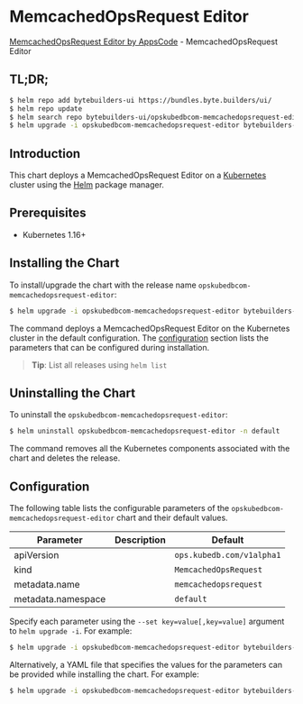 # MemcachedOpsRequest Editor

[MemcachedOpsRequest Editor by AppsCode](https://byte.builders) - MemcachedOpsRequest Editor

## TL;DR;

```bash
$ helm repo add bytebuilders-ui https://bundles.byte.builders/ui/
$ helm repo update
$ helm search repo bytebuilders-ui/opskubedbcom-memcachedopsrequest-editor --version=v0.4.10
$ helm upgrade -i opskubedbcom-memcachedopsrequest-editor bytebuilders-ui/opskubedbcom-memcachedopsrequest-editor -n default --create-namespace --version=v0.4.10
```

## Introduction

This chart deploys a MemcachedOpsRequest Editor on a [Kubernetes](http://kubernetes.io) cluster using the [Helm](https://helm.sh) package manager.

## Prerequisites

- Kubernetes 1.16+

## Installing the Chart

To install/upgrade the chart with the release name `opskubedbcom-memcachedopsrequest-editor`:

```bash
$ helm upgrade -i opskubedbcom-memcachedopsrequest-editor bytebuilders-ui/opskubedbcom-memcachedopsrequest-editor -n default --create-namespace --version=v0.4.10
```

The command deploys a MemcachedOpsRequest Editor on the Kubernetes cluster in the default configuration. The [configuration](#configuration) section lists the parameters that can be configured during installation.

> **Tip**: List all releases using `helm list`

## Uninstalling the Chart

To uninstall the `opskubedbcom-memcachedopsrequest-editor`:

```bash
$ helm uninstall opskubedbcom-memcachedopsrequest-editor -n default
```

The command removes all the Kubernetes components associated with the chart and deletes the release.

## Configuration

The following table lists the configurable parameters of the `opskubedbcom-memcachedopsrequest-editor` chart and their default values.

|     Parameter      | Description |               Default                |
|--------------------|-------------|--------------------------------------|
| apiVersion         |             | <code>ops.kubedb.com/v1alpha1</code> |
| kind               |             | <code>MemcachedOpsRequest</code>     |
| metadata.name      |             | <code>memcachedopsrequest</code>     |
| metadata.namespace |             | <code>default</code>                 |


Specify each parameter using the `--set key=value[,key=value]` argument to `helm upgrade -i`. For example:

```bash
$ helm upgrade -i opskubedbcom-memcachedopsrequest-editor bytebuilders-ui/opskubedbcom-memcachedopsrequest-editor -n default --create-namespace --version=v0.4.10 --set apiVersion=ops.kubedb.com/v1alpha1
```

Alternatively, a YAML file that specifies the values for the parameters can be provided while
installing the chart. For example:

```bash
$ helm upgrade -i opskubedbcom-memcachedopsrequest-editor bytebuilders-ui/opskubedbcom-memcachedopsrequest-editor -n default --create-namespace --version=v0.4.10 --values values.yaml
```
